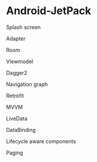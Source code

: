 # Android-JetPack

Splash screen

Adapter

Room

Viewmodel

Dagger2

Navigation graph

Retrofit

MVVM

LiveData

DataBinding

Lifecycle aware components

Paging
